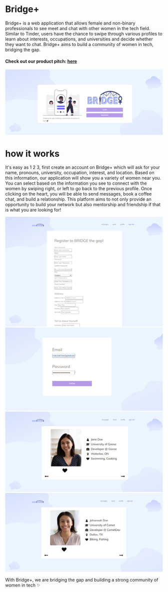 # Bridge+

Bridge+ is a web application that allows female and non-binary professionals to see meet and chat with other women in the tech field. Similar to Tinder, users have the chance to swipe through various profiles to learn about interests, occupations, and universities and decide whether they want to chat. Bridge+ aims to build a community of women in tech, bridging the gap.

#### Check out our product pitch: [here](https://youtu.be/N2o4RNbqb-k)

![bridge](https://github.com/mary1afshar/bridge/blob/main/readme_images/indexx.png)

# how it works

It's easy as 1 2 3, first create an account on Bridge+ which will ask for your name, pronouns, university, occupation, interest, and location. Based on this information, our application will show you a variety of women near you. You can select based on the information you see to connect with the women by swiping right, or left to go back to the previous profile. Once clicking on the heart, you will be able to send messages, book a coffee chat, and build a relationship. This platform aims to not only provide an opportunity to build your network but also mentorship and friendship if that is what you are looking for!

![bridge](https://github.com/mary1afshar/bridge/blob/main/readme_images/register.png)
![bridge](https://github.com/mary1afshar/bridge/blob/main/readme_images/login.PNG)
![bridge](https://github.com/mary1afshar/bridge/blob/main/readme_images/meet.png)
![bridge](https://github.com/mary1afshar/bridge/blob/main/readme_images/meet2.PNG)


With Bridge+, we are bridging the gap and building a strong community of women in tech ✨


